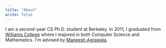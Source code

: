 ```yaml
---
title: "About"
write: false
---
```


I am a second-year CS Ph.D. student at Berkeley. In 2011, I graduated
from [Williams College][williams] where I majored in both Computer Science and
Mathematics. I'm advised by [Maneesh Agrawala][maneesh].

[williams]: http://www.williams.edu
[maneesh]: http://vis.berkeley.edu/~maneesh/
